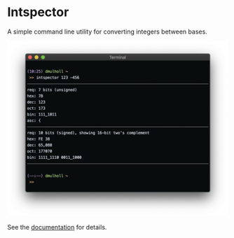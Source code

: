 # Intspector

A simple command line utility for converting integers between bases.

<p align="center">
    <img src="intspector.png" width="600px">
</p>

See the [documentation](http://dmulholl.com/dev/intspector.html) for details.
